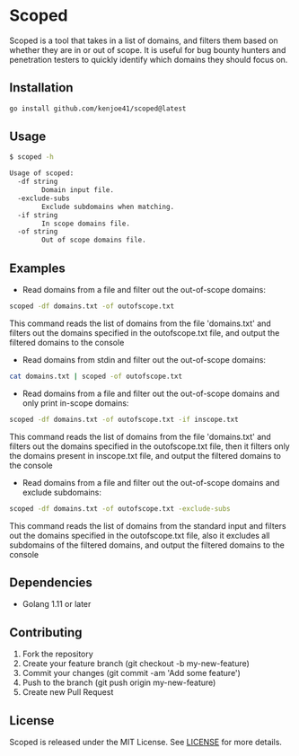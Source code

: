# Scoped 
Scoped is a tool that takes in a list of domains, and filters them based on whether they are in or out of scope. It is useful for bug bounty hunters and penetration testers to quickly identify which domains they should focus on.

## Installation

```bash
go install github.com/kenjoe41/scoped@latest
```

## Usage 

```bash
$ scoped -h

Usage of scoped:
  -df string
        Domain input file.
  -exclude-subs
        Exclude subdomains when matching.
  -if string
        In scope domains file.
  -of string
        Out of scope domains file.

```

## Examples

- Read domains from a file and filter out the out-of-scope domains:
```bash
scoped -df domains.txt -of outofscope.txt
```
This command reads the list of domains from the file 'domains.txt' and filters out the domains specified in the outofscope.txt file, and output the filtered domains to the console

- Read domains from stdin and filter out the out-of-scope domains:
```bash
cat domains.txt | scoped -of outofscope.txt
```

- Read domains from a file and filter out the out-of-scope domains and only print in-scope domains:
```bash
scoped -df domains.txt -of outofscope.txt -if inscope.txt
```
This command reads the list of domains from the file 'domains.txt' and filters out the domains specified in the outofscope.txt file, then it filters only the domains present in inscope.txt file, and output the filtered domains to the console

- Read domains from a file and filter out the out-of-scope domains and exclude subdomains:
```bash
scoped -df domains.txt -of outofscope.txt -exclude-subs
```
This command reads the list of domains from the standard input and filters out the domains specified in the outofscope.txt file, also it excludes all subdomains of the filtered domains, and output the filtered domains to the console


## Dependencies
* Golang 1.11 or later

## Contributing

1. Fork the repository
2. Create your feature branch (git checkout -b my-new-feature)
3. Commit your changes (git commit -am 'Add some feature')
4. Push to the branch (git push origin my-new-feature)
5. Create new Pull Request

## License

Scoped is released under the MIT License. See [LICENSE](https://github.com/kenjoe41/scoped/blob/main/LICENSE) for more details.
